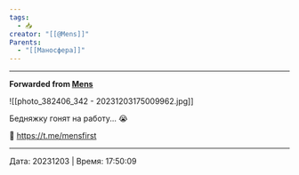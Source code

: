 ```yaml
---
tags:
  - 📥
creator: "[[@Mens]]"
Parents:
  - "[[Маносфера]]"
---
```



***

**Forwarded from [Mens](https://t.me/mensfirst/6750)**

![[photo_382406_342 - 20231203175009962.jpg]]

Бедняжку гонят на работу... 😭

💪 https://t.me/mensfirst

---

Дата: 20231203 | Время: 17:50:09